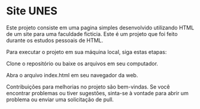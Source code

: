 # Site UNES
Este projeto consiste em uma pagina simples desenvolvido utilizando HTML de um site para uma faculdade ficticia.
Este é um projeto que foi feito durante os estudos pessoais de HTML.

Para executar o projeto em sua máquina local, siga estas etapas:

Clone o repositório ou baixe os arquivos em seu computador.

Abra o arquivo index.html em seu navegador da web.

Contribuições para melhorias no projeto são bem-vindas. Se você encontrar problemas ou tiver sugestões, sinta-se à vontade para abrir um problema ou enviar uma solicitação de pull.
